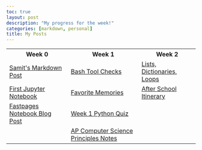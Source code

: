 ```yaml
---
toc: true
layout: post
description: "My progress for the week!"
categories: [markdown, personal]
title: My Posts
---
```

<html>
<style>
    table, th, td {
        border: 1 px white;
    }
</style>

<table>
   <tr>
        <th>Week 0 </th>
        <th>Week 1 </th>
        <th>Week 2 </th>
   </tr>
   <tr>
        <td><a href="https://samitpoojary.github.io/FASTPAGES/markdown/personal/2022/08/22/another-markdown-post.html">Samit's Markdown Post</a></td>
        <td><a href = "https://samitpoojary.github.io/FASTPAGES/jupyter/bash/2022/08/28/Bash-Installation-Validation.html">Bash Tool Checks</a></td>
        <td><a href = "https://samitpoojary.github.io/FASTPAGES/python/jupyter/notes/2022/08/29/TP120-python_lists.html"> Lists, Dictionaries, Loops</a></td>
   </tr>
   <tr>
        <td><a href = "https://samitpoojary.github.io/FASTPAGES/jupyter/2022/08/21/first-jupyter-notebook.html"> First Jupyter Notebook</a></td>
        <td><a href = "https://samitpoojary.github.io/FASTPAGES/markdown/personal/2022/08/28/extra-post-with-image.html">Favorite Memories</a></td>
        <td><a href="https://samitpoojary.github.io/FASTPAGES/markdown/personal/2022/09/05/time-box.html">After School Itinerary</a></td>
   </tr>
   <tr>
        <td><a href = "https://samitpoojary.github.io/FASTPAGES/jupyter/2020/02/20/test.html"> Fastpages Notebook Blog Post</a></td>
        <td><a href="https://samitpoojary.github.io/FASTPAGES/jupyter/python/2022/08/28/Python-Quiz.html"> Week 1 Python Quiz</a></td>
        <td></td>
   </tr>
   <tr>
        <td></td>
        <td><a href = "https://samitpoojary.github.io/FASTPAGES/notes/">AP Computer Science Principles Notes</a></td>
   </tr>
</table>
